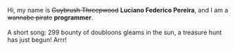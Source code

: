 Hi, my name is ~~Guybrush Threepwood~~ **Luciano Federico Pereira**, and I am a ~~wannabe pirate~~ **programmer**.<br><br>A short song: 299 bounty of doubloons gleams in the sun, a treasure hunt has just begun! Arrr!
